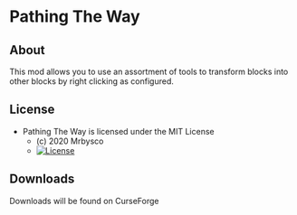 # Pathing The Way #

## About ##
This mod allows you to use an assortment of tools to transform blocks into other blocks by right clicking as configured.

## License ##
* Pathing The Way is licensed under the MIT License
  - (c) 2020 Mrbysco
  - [![License](https://img.shields.io/badge/License-MIT-red.svg?style=flat)](http://opensource.org/licenses/MIT)

## Downloads ##
Downloads will be found on CurseForge
